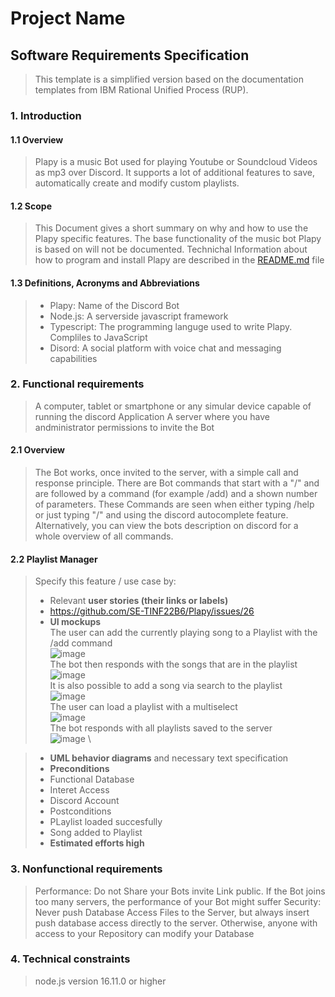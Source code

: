 # Project Name
## Software Requirements Specification
> This template is a simplified version based on the documentation templates from IBM Rational Unified Process (RUP).
### 1. Introduction
#### 1.1 Overview
> Plapy is a music Bot used for playing Youtube or Soundcloud Videos as mp3 over Discord. It supports a lot of additional features to save, automatically create and modify custom playlists.
#### 1.2 Scope
> This Document gives a short summary on why and how to use the Plapy specific features. The base functionality of the music bot Plapy is based on will not be documented. Technichal Information about how to program and install Plapy are described in the [README.md](README.md) file
#### 1.3 Definitions, Acronyms and Abbreviations
> - Plapy: Name of the Discord Bot
> - Node.js: A serverside javascript framework
> - Typescript: The programming languge used to write Plapy. Compliles to JavaScript
> - Disord: A social platform with voice chat and messaging capabilities

### 2. Functional requirements
> A computer, tablet or smartphone or any simular device capable of running the discord Application
> A server where you have andministrator permissions to invite the Bot

#### 2.1 Overview 
> The Bot works, once invited to the server, with a simple call and response principle. There are Bot commands that start with a "/" and are followed by a command (for example /add) and a shown number of parameters. These Commands are seen when either typing /help or just typing "/" and using the discord autocomplete feature. Alternatively, you can view the bots description on discord for a whole overview of all commands.


#### 2.2 Playlist Manager
> Specify this feature / use case by:
> - Relevant **user stories (their links or labels)**
> - https://github.com/SE-TINF22B6/Plapy/issues/26
> - **UI mockups** \
The user can add the currently playing song to a Playlist with the /add command \
![image](https://github.com/SE-TINF22B6/Plapy/assets/81536709/10ea1a59-1a24-4241-93cc-2c34bfa0d8e0) \
The bot then responds with the songs that are in the playlist \
![image](https://github.com/SE-TINF22B6/Plapy/assets/81536709/0bfdb307-7eba-4a25-9c35-ef68785e5cec) \
It is also possible to add a song via search to the playlist\
![image](https://github.com/SE-TINF22B6/Plapy/assets/81536709/affb2cc7-f47e-4c7a-bbba-e87c2a0384af) \
The user can load a playlist with a multiselect \
![image](https://github.com/SE-TINF22B6/Plapy/assets/81536709/599ae2a2-8bc6-4247-ab83-8bf361a7bdd7) \
The bot responds with all playlists saved to the server \
![image](https://github.com/SE-TINF22B6/Plapy/assets/81536709/640c9913-89f2-431d-9d11-b848ab0f95ca) \

> - **UML behavior diagrams** and necessary text specification
> - **Preconditions**
> - Functional Database
> - Interet Access
> - Discord Account
> - Postconditions
> - PLaylist loaded succesfully
> - Song added to Playlist
> - **Estimated efforts high**

### 3. Nonfunctional requirements
> Performance: Do not Share your Bots invite Link public. If the Bot joins too many servers, the performance of your Bot might suffer
> Security: Never push Database Access Files to the Server, but always insert push database access directly to the server. Otherwise, anyone with access to your Repository can modify your Database


### 4. Technical constraints
> node.js version 16.11.0 or higher
